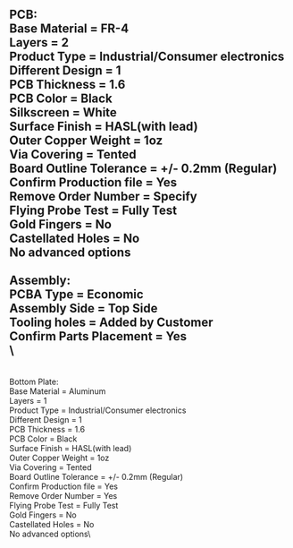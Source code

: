 PCB:\
Base Material = FR-4\
Layers = 2\
Product Type = Industrial/Consumer electronics\
Different Design = 1\
PCB Thickness = 1.6\
PCB Color = Black\
Silkscreen = White\
Surface Finish = HASL(with lead)\
Outer Copper Weight = 1oz\
Via Covering = Tented\
Board Outline Tolerance = +/- 0.2mm (Regular)\
Confirm Production file = Yes\
Remove Order Number = Specify\
Flying Probe Test = Fully Test\
Gold Fingers = No\
Castellated Holes = No\
No advanced options\
\
Assembly:\
PCBA Type = Economic\
Assembly Side = Top Side\
Tooling holes = Added by Customer\
Confirm Parts Placement = Yes\
\
------------------------------------------------------
\
Bottom Plate:\
Base Material = Aluminum\
Layers = 1\
Product Type = Industrial/Consumer electronics\
Different Design = 1\
PCB Thickness = 1.6\
PCB Color = Black\
Surface Finish = HASL(with lead)\
Outer Copper Weight = 1oz\
Via Covering = Tented\
Board Outline Tolerance = +/- 0.2mm (Regular)\
Confirm Production file = Yes\
Remove Order Number = Yes\
Flying Probe Test = Fully Test\
Gold Fingers = No\
Castellated Holes = No\
No advanced options\